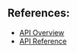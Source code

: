 ## References:
- [API Overview](https://kubernetes.io/docs/reference/using-api/)
- [API Reference](https://kubernetes.io/docs/reference/generated/kubernetes-api/v1.22/)